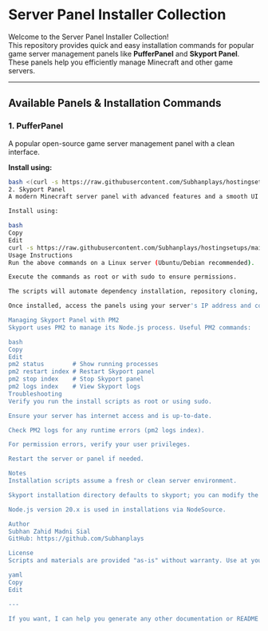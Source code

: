 # Server Panel Installer Collection

Welcome to the Server Panel Installer Collection!  
This repository provides quick and easy installation commands for popular game server management panels like **PufferPanel** and **Skyport Panel**. These panels help you efficiently manage Minecraft and other game servers.

---

## Available Panels & Installation Commands

### 1. PufferPanel

A popular open-source game server management panel with a clean interface.

**Install using:**

```bash
bash <(curl -s https://raw.githubusercontent.com/Subhanplays/hostingsetups/main/Install.sh)
2. Skyport Panel
A modern Minecraft server panel with advanced features and a smooth UI.

Install using:

bash
Copy
Edit
curl -s https://raw.githubusercontent.com/Subhanplays/hostingsetups/main/skyport-install.sh | bash
Usage Instructions
Run the above commands on a Linux server (Ubuntu/Debian recommended).

Execute the commands as root or with sudo to ensure permissions.

The scripts will automate dependency installation, repository cloning, and panel startup.

Once installed, access the panels using your server's IP address and configured ports.

Managing Skyport Panel with PM2
Skyport uses PM2 to manage its Node.js process. Useful PM2 commands:

bash
Copy
Edit
pm2 status        # Show running processes
pm2 restart index # Restart Skyport panel
pm2 stop index    # Stop Skyport panel
pm2 logs index    # View Skyport logs
Troubleshooting
Verify you run the install scripts as root or using sudo.

Ensure your server has internet access and is up-to-date.

Check PM2 logs for any runtime errors (pm2 logs index).

For permission errors, verify your user privileges.

Restart the server or panel if needed.

Notes
Installation scripts assume a fresh or clean server environment.

Skyport installation directory defaults to skyport; you can modify the script to change this.

Node.js version 20.x is used in installations via NodeSource.

Author
Subhan Zahid Madni Sial
GitHub: https://github.com/Subhanplays

License
Scripts and materials are provided "as-is" without warranty. Use at your own risk.

yaml
Copy
Edit

---

If you want, I can help you generate any other documentation or README sections!
